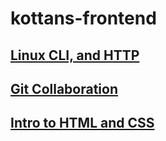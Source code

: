 # kottans-frontend

## [Linux CLI, and HTTP](./task_linux_cli/README.md)

## [Git Collaboration](./task_git_collaboration/README.md)

## [Intro to HTML and CSS](./task_html_css_intro/README.md)